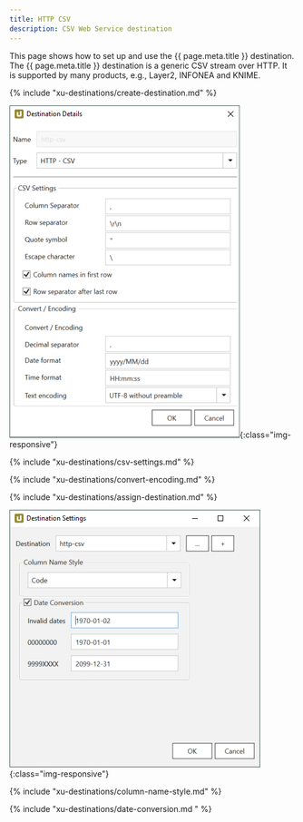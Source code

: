 ```yaml
---
title: HTTP CSV
description: CSV Web Service destination
---
```


This page shows how to set up and use the {{ page.meta.title }} destination. <br>
The {{ page.meta.title }} destination is a generic CSV stream over HTTP. 
It is supported by many products, e.g., Layer2, INFONEA and KNIME. 

{% include "xu-destinations/create-destination.md" %}

![Destination-Details](../../assets/images/xu/documentation/destinations/http-csv/destination-details.png){:class="img-responsive"}

{% include "xu-destinations/csv-settings.md" %}

{% include "xu-destinations/convert-encoding.md" %}

{% include "xu-destinations/assign-destination.md" %}

![Destination-settings](../../assets/images/xu/documentation/destinations/http-csv/destination-settings.png){:class="img-responsive"}

{% include "xu-destinations/column-name-style.md" %}

{% include "xu-destinations/date-conversion.md " %}
